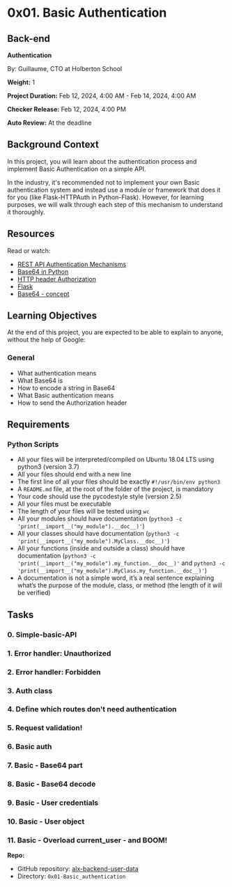 # 0x01. Basic Authentication

## Back-end

**Authentication**

By: Guillaume, CTO at Holberton School

**Weight:** 1

**Project Duration:** Feb 12, 2024, 4:00 AM - Feb 14, 2024, 4:00 AM

**Checker Release:** Feb 12, 2024, 4:00 PM

**Auto Review:** At the deadline

## Background Context

In this project, you will learn about the authentication process and implement Basic Authentication on a simple API.

In the industry, it's recommended not to implement your own Basic authentication system and instead use a module or framework that does it for you (like Flask-HTTPAuth in Python-Flask). However, for learning purposes, we will walk through each step of this mechanism to understand it thoroughly.

## Resources

Read or watch:

- [REST API Authentication Mechanisms](#)
- [Base64 in Python](#)
- [HTTP header Authorization](#)
- [Flask](#)
- [Base64 - concept](#)

## Learning Objectives

At the end of this project, you are expected to be able to explain to anyone, without the help of Google:

### General

- What authentication means
- What Base64 is
- How to encode a string in Base64
- What Basic authentication means
- How to send the Authorization header

## Requirements

### Python Scripts

- All your files will be interpreted/compiled on Ubuntu 18.04 LTS using python3 (version 3.7)
- All your files should end with a new line
- The first line of all your files should be exactly `#!/usr/bin/env python3`
- A `README.md` file, at the root of the folder of the project, is mandatory
- Your code should use the pycodestyle style (version 2.5)
- All your files must be executable
- The length of your files will be tested using `wc`
- All your modules should have documentation (`python3 -c 'print(__import__("my_module").__doc__)'`)
- All your classes should have documentation (`python3 -c 'print(__import__("my_module").MyClass.__doc__)'`)
- All your functions (inside and outside a class) should have documentation (`python3 -c 'print(__import__("my_module").my_function.__doc__)'` and `python3 -c 'print(__import__("my_module").MyClass.my_function.__doc__)'`)
- A documentation is not a simple word, it’s a real sentence explaining what’s the purpose of the module, class, or method (the length of it will be verified)

## Tasks

### 0. Simple-basic-API
### 1. Error handler: Unauthorized
### 2. Error handler: Forbidden
### 3. Auth class
### 4. Define which routes don't need authentication
### 5. Request validation!
### 6. Basic auth
### 7. Basic - Base64 part
### 8. Basic - Base64 decode
### 9. Basic - User credentials
### 10. Basic - User object
### 11. Basic - Overload current_user - and BOOM!

**Repo:**

- GitHub repository: [alx-backend-user-data](https://github.com/moulineE/alx-backend-user-data)
- Directory: `0x01-Basic_authentication`